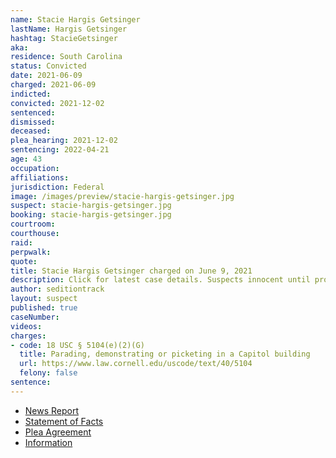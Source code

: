 ```yaml
---
name: Stacie Hargis Getsinger
lastName: Hargis Getsinger
hashtag: StacieGetsinger
aka:
residence: South Carolina
status: Convicted
date: 2021-06-09
charged: 2021-06-09
indicted:
convicted: 2021-12-02
sentenced:
dismissed:
deceased:
plea_hearing: 2021-12-02
sentencing: 2022-04-21
age: 43
occupation:
affiliations:
jurisdiction: Federal
image: /images/preview/stacie-hargis-getsinger.jpg
suspect: stacie-hargis-getsinger.jpg
booking: stacie-hargis-getsinger.jpg
courtroom:
courthouse:
raid:
perpwalk:
quote:
title: Stacie Hargis Getsinger charged on June 9, 2021
description: Click for latest case details. Suspects innocent until proven guilty.
author: seditiontrack
layout: suspect
published: true
caseNumber:
videos:
charges:
- code: 18 USC § 5104(e)(2)(G)
  title: Parading, demonstrating or picketing in a Capitol building
  url: https://www.law.cornell.edu/uscode/text/40/5104
  felony: false
sentence:
---
```

- [News Report](https://www.berkeleyobserver.com/2021/06/15/hanahan-couple-accused-of-taking-part-in-u-s-capitol-riot-arrested/)
- [Statement of Facts](https://www.justice.gov/usao-dc/case-multi-defendant/file/1453446/download)
- [Plea Agreement](https://www.justice.gov/usao-dc/case-multi-defendant/file/1453441/download)
- [Information](https://extremism.gwu.edu/sites/g/files/zaxdzs2191/f/John%20and%20Stacie%20Getsinger%20Information.pdf)
